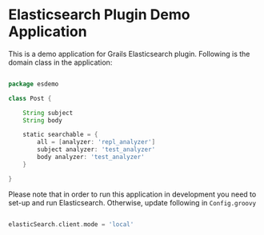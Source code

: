# Elasticsearch Plugin Demo Application

This is a demo application for Grails Elasticsearch plugin. Following is the domain class in the application:


```groovy

package esdemo

class Post {

    String subject
    String body

    static searchable = {
        all = [analyzer: 'repl_analyzer']
        subject analyzer: 'test_analyzer'
        body analyzer: 'test_analyzer'
    }

}


```

Please note that in order to run this application in development you need to set-up and run Elasticsearch. Otherwise, update following in `Config.groovy`

```groovy

elasticSearch.client.mode = 'local'

```

